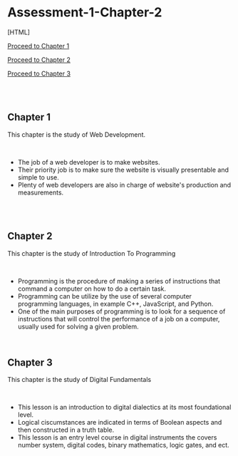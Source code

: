 # Assessment-1-Chapter-2

[HTML]
<!DOCTYPE html>

<html lang="en" xmlns="http://www.w3.org/1999/xhtml">
<head>
    <meta charset="utf-8" />
    <title></title>
</head>
<body>
    <p><a href="#lec1">Proceed to Chapter 1</a></p>
    <p><a href="#lec2">Proceed to Chapter 2</a></p>
    <p><a href="#lec4">Proceed to Chapter 3</a></p>
    <br />
    <br />
    <h2 id="lec1">Chapter 1</h2>
    <p>This chapter is the study of Web Development.</p>
    <br />
    <ul>
        <li>The job of a web developer is to make websites.</li>
        <li>Their priority job is to make sure the website is visually presentable and simple to use.</li>
        <li>Plenty of web developers are also in charge of website's production and measurements.</li>
    </ul>
    <br />
    <br />
    <h2 id="lec2">Chapter 2</h2>
    <p>This chapter is the study of Introduction To Programming</p>
    <br />
    <ul>
        <li>Programming is the procedure of making a series of instructions that command a computer on how to do a certain task.</li>
        <li>Programming can be utilize by the use of several computer programming languages, in example C++, JavaScript, and Python.</li>
        <li>One of the main purposes of programming is to look for a sequence of instructions that will control the performance of a job on a computer, usually used for solving a given problem.</li>
    </ul>
    <br />
    <h2 id="lec3">Chapter 3</h2>
    <p>This chapter is the study of Digital Fundamentals</p>
    <br />
    <ul>
        <li>This lesson is an introduction to digital dialectics at its most foundational level.</li>
        <li>Logical ciscumstances are indicated in terms of Boolean aspects and then constructed in a truth table.</li>
        <li>This lesson is an entry level course in digital instruments the covers number system, digital codes, binary mathematics, logic gates, and ect.</li>
    </ul>
</body>
</html>
